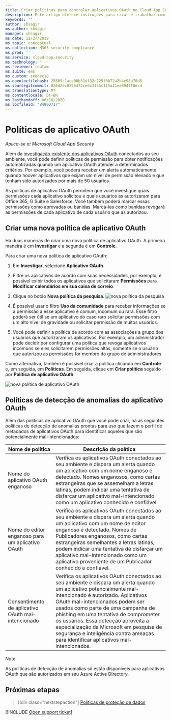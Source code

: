```yaml
---
title: Criar políticas para controlar aplicativos OAuth no Cloud App Security
description: Este artigo oferece instruções para criar e trabalhar com políticas de permissão de aplicativo no Microsoft Cloud App Security.
keywords: ''
author: shsagir
ms.author: shsagir
manager: shsagir
ms.date: 11/27/2019
ms.topic: conceptual
ms.collection: M365-security-compliance
ms.prod: ''
ms.service: cloud-app-security
ms.technology: ''
ms.reviewer: reutam
ms.suite: ems
ms.custom: seodec18
ms.openlocfilehash: 25809c1ace00b31df32c225f6b72a2b4e98a70d8
ms.sourcegitcommit: 826d2ec022647bce6c3135c115a41ee894ff8ecd
ms.translationtype: MT
ms.contentlocale: pt-BR
ms.lasthandoff: 06/16/2020
ms.locfileid: "84800717"
---
```

# <a name="oauth-app-policies"></a>Políticas de aplicativo OAuth

*Aplica-se a: Microsoft Cloud App Security*

Além da [investigação existente dos aplicativos OAuth](manage-app-permissions.md) conectados ao seu ambiente, você pode definir políticas de permissão para obter notificações automatizadas quando um aplicativo OAuth atender a determinados critérios. Por exemplo, você poderá receber um alerta automaticamente quando houver aplicativos que exijam um nível de permissão elevado e que tenham sido autorizados por mais de 50 usuários.

As políticas de aplicativo OAuth permitem que você investigue quais permissões cada aplicativo solicitou e quais usuários as autorizaram para Office 365, G Suite e Salesforce. Você também poderá marcar essas permissões como aprovadas ou banidas. Marcá-las como banidas revogará as permissões de cada aplicativo de cada usuário que as autorizou.

## <a name="create-a-new-oauth-app-policy"></a>Criar uma nova política de aplicativo OAuth

Há duas maneiras de criar uma nova política de aplicativo OAuth. A primeira maneira é em **Investigar** e a segunda é em **Controle**.

Para criar uma nova política de aplicativo OAuth:

1. Em **Investigar**, selecione **Aplicativo OAuth**.

1. Filtre os aplicativos de acordo com suas necessidades, por exemplo, é possível exibir todos os aplicativos que solicitaram **Permissões** para **Modificar calendários em sua caixa de correio**.
1. Clique no botão **Nova política da pesquisa**.
    ![nova política da pesquisa](media/app-permissions-filter.png)
1. É possível usar o filtro **Uso da comunidade** para receber informações se a permissão a esse aplicativo é comum, incomum ou rara. Esse filtro poderá ser útil se um aplicativo do caso raro solicitar permissões com um alto nível de gravidade ou solicitar permissão de muitos usuários.
1. Você pode definir a política de acordo com as associações a grupo dos usuários que autorizaram os aplicativos. Por exemplo, um administrador pode decidir por configurar uma política que revoga aplicativos incomuns se eles solicitarem permissões altas, somente se o usuário que autorizou as permissões for membro do grupo de administradores.

Como alternativa, também é possível criar a política clicando em **Controle** e, em seguida, em **Políticas**. Em seguida, clique em **Criar política** seguido por **Política de aplicativo OAuth**.

   ![nova política de aplicativo OAuth](media/app-permissions-policy.png)

## <a name="oauth-app-anomaly-detection-policies"></a>Políticas de detecção de anomalias do aplicativo OAuth

Além das políticas de aplicativo OAuth que você pode criar, há as seguintes políticas de detecção de anomalias prontas para uso que fazem o perfil de metadados de aplicativos OAuth para identificar aqueles que são potencialmente mal-intencionados:

| Nome de política | Descrição da política |
| --- | --- |
| Nome do aplicativo OAuth enganoso | Verifica os aplicativos OAuth conectados ao seu ambiente e dispara um alerta quando um aplicativo com um nome enganoso é detectado. Nomes enganosos, como cartas estrangeiras que se assemelham a letras latinas, podem indicar uma tentativa de disfarçar um aplicativo mal-intencionado como um aplicativo conhecido e confiável. |
| Nome do editor enganoso para um aplicativo OAuth | Verifica os aplicativos OAuth conectados ao seu ambiente e dispara um alerta quando um aplicativo com um nome de editor enganoso é detectado. Nomes de Publicadores enganosos, como cartas estrangeiras semelhantes a letras latinas, podem indicar uma tentativa de disfarçar um aplicativo mal-intencionado como um aplicativo proveniente de um Publicador conhecido e confiável. |
| Consentimento de aplicativo OAuth mal-intencionado | Verifica os aplicativos OAuth conectados ao seu ambiente e dispara um alerta quando um aplicativo potencialmente mal-intencionado é autorizado. Aplicativos OAuth mal-intencionados podem ser usados como parte de uma campanha de phishing em uma tentativa de comprometer os usuários. Essa detecção aproveita a especialização da Microsoft em pesquisa de segurança e inteligência contra ameaças para identificar aplicativos mal-intencionados. |

<!--
| OAuth apps authorized by external users | Scans OAuth apps connected to your environment and triggers an alert when an app was authorized by an external user. |
| OAuth apps with high permissions and rare community use – Google | Scans OAuth apps connected to your environment and triggers an alert for apps with high permissions and rare community use in Google. |
| OAuth apps with high permissions and rare community use – Office | Scans OAuth apps connected to your environment and triggers an alert for apps with high permissions and rare community use in Office. |
| OAuth apps with rare community use - Salesforce | Scans OAuth apps connected to your environment and triggers an alert for apps with rare community use in Salesforce. |
-->

> [!NOTE]
> As políticas de detecção de anomalias só estão disponíveis para aplicativos OAuth que são autorizados em seu Azure Active Directory.

## <a name="next-steps"></a>Próximas etapas

> [!div class="nextstepaction"]
> [Políticas de proteção de dados](data-protection-policies.md)

[!INCLUDE [Open support ticket](includes/support.md)]
